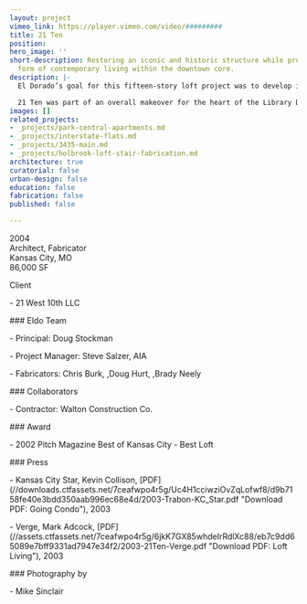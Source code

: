 ```yaml
---
layout: project
vimeo_link: https://player.vimeo.com/video/#########
title: 21 Ten
position: 
hero_image: ''
short-description: Restoring an iconic and historic structure while providing a new
  form of contemporary living within the downtown core.
description: |-
  El Dorado’s goal for this fifteen-story loft project was to develop inviting and functional living environments in a highly urban neighborhood. The result of our efforts was an extremely successful design that featured fifty-two affordable condominium units. Favorable pricing was achieved by developing a custom kit of building-specific details. The units are efficient, simple and appointed with high quality fixtures, appliances and finishes. Custom metalwork was fabricated by El Dorado in some units.

  21 Ten was part of an overall makeover for the heart of the Library District in downtown Kansas City.
images: []
related_projects:
- _projects/park-central-apartments.md
- _projects/interstate-flats.md
- _projects/3435-main.md
- _projects/holbrook-loft-stair-fabrication.md
architecture: true
curatorial: false
urban-design: false
education: false
fabrication: false
published: false

---
```

2004  
Architect, Fabricator  
Kansas City, MO  
86,000 SF

Client

\- 21 West 10th LLC

\### Eldo Team

\- Principal: Doug Stockman

\- Project Manager: Steve Salzer, AIA

\- Fabricators: Chris Burk, ,Doug Hurt, ,Brady Neely

\### Collaborators

\- Contractor: Walton Construction Co.

\### Award

\- 2002 Pitch Magazine Best of Kansas City - Best Loft

\### Press

\- Kansas City Star, Kevin Collison, \[PDF\](//downloads.ctfassets.net/7ceafwpo4r5g/Uc4H1cciwziOvZqLofwf8/d9b7158fe40e3bdd350aab996ec68e4d/2003-Trabon-KC_Star.pdf "Download PDF: Going Condo"), 2003

\- Verge, Mark Adcock, \[PDF\](//assets.ctfassets.net/7ceafwpo4r5g/6jkK7GX85whdeIrRdlXc88/eb7c9dd65089e7bff9331ad7947e34f2/2003-21Ten-Verge.pdf "Download PDF: Loft Living"), 2003

\### Photography by

\- Mike Sinclair